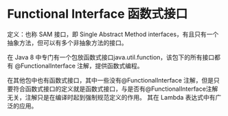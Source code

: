 # Functional Interface 函数式接口

定义：也称 SAM 接口，即 Single Abstract Method interfaces，有且只有一个抽象方法，但可以有多个非抽象方法的接口。

在 Java 8 中专门有一个包放函数式接口java.util.function，该包下的所有接口都有 @FunctionalInterface 注解，提供函数式编程。

在其他包中也有函数式接口，其中一些没有@FunctionalInterface 注解，但是只要符合函数式接口的定义就是函数式接口，与是否有@FunctionalInterface注解无关，注解只是在编译时起到强制规范定义的作用。 其在 Lambda 表达式中有广泛的应用。
